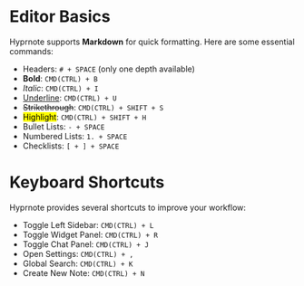 # Editor Basics

Hyprnote supports **Markdown** for quick formatting. Here are some essential commands:

- Headers: `# + SPACE` (only one depth available)
- **Bold**: `CMD(CTRL) + B`
- _Italic_: `CMD(CTRL) + I`
- <u>Underline</u>: `CMD(CTRL) + U`
- ~~Strikethrough~~: `CMD(CTRL) + SHIFT + S`
- <mark>Highlight</mark>: `CMD(CTRL) + SHIFT + H`
- Bullet Lists: `- + SPACE`
- Numbered Lists: `1. + SPACE`
- Checklists: `[ + ] + SPACE`

# Keyboard Shortcuts

Hyprnote provides several shortcuts to improve your workflow:

- Toggle Left Sidebar: `CMD(CTRL) + L`
- Toggle Widget Panel: `CMD(CTRL) + R`
- Toggle Chat Panel: `CMD(CTRL) + J`
- Open Settings: `CMD(CTRL) + ,`
- Global Search: `CMD(CTRL) + K`
- Create New Note: `CMD(CTRL) + N`
